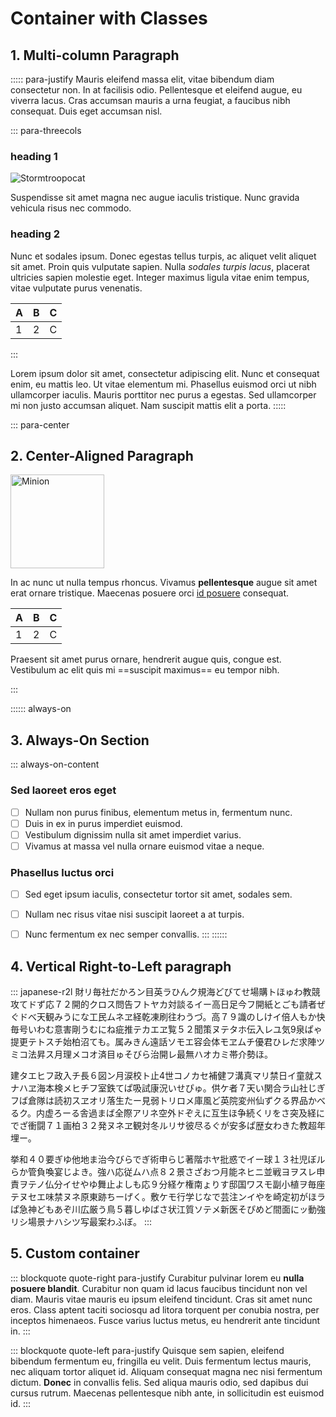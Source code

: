 # Container with Classes
<style> 
    .para-justify { 
        text-align: justify; 
        font-size:13px;
        line-height: 1.4em;
    }
    .para-threecols { columns: 3;}
    
    .para-center {
        text-align: center;
        width: 100%;
        font-size: 13px;
    }
    .para-center > table {
        margin-left: auto;
        margin-right: auto;
    }
    
    .always-on {
        position: fixed;
        bottom:-182px;
        left: 2%;
        padding: 0px 0px;
        width: 94%;
        overflow: hidden;
        transition: .2s;
        height: 200px;
        box-shadow: 0px 0px 15px 0px #ddd;
        background-color: #fefefe;
        border-radius: 8px 8px 0px 0px;
    }
    .always-on:hover {
        bottom: 0;
        overflow-y: overlay;
        height: 200px;
    }
    .always-on h2 {
        padding-left: 8px;
        position: sticky;
        top: 0px;
        margin: 0;
        width: 120%;
        background-color: #fefefe;
    }
    .always-on-content {
        padding-left: 8px;
        font-size: 13px;
    }
    
    .blockquote {
        background: #aaf255;
        margin: 1.5em 10px;
        padding: 6px 16px;
        border-radius: 24px;
    }
    .quote-right {
        border-bottom-right-radius: 0px
    }
    .quote-left {
        border-bottom-left-radius: 0px
    }
    
    .japanese-r2l {
        writing-mode: vertical-rl;
    }
</style>


## 1. Multi-column Paragraph

::::: para-justify
Mauris eleifend massa elit, vitae bibendum diam consectetur non. In at facilisis odio. Pellentesque et eleifend augue, eu viverra lacus. Cras accumsan mauris a urna feugiat, a faucibus nibh consequat. Duis eget accumsan nisl. 

::: para-threecols

### heading 1
![Stormtroopocat](https://octodex.github.com/images/stormtroopocat.jpg "The Stormtroopocat")

Suspendisse sit amet magna nec augue iaculis tristique. Nunc gravida vehicula risus nec commodo. 

### heading 2
Nunc et sodales ipsum. Donec egestas tellus turpis, ac aliquet velit aliquet sit amet. Proin quis vulputate sapien. Nulla *sodales turpis lacus*, placerat ultricies sapien molestie eget. Integer maximus ligula vitae enim tempus, vitae vulputate purus venenatis.

| A | B | C |
|---|---|---|
| 1 | 2 | C |
:::

Lorem ipsum dolor sit amet, consectetur adipiscing elit. Nunc et consequat enim, eu mattis leo. Ut vitae elementum mi. Phasellus euismod orci ut nibh ullamcorper iaculis. Mauris porttitor nec purus a egestas. Sed ullamcorper mi non justo accumsan aliquet. Nam suscipit mattis elit a porta. 
:::::

::: para-center 
## 2. Center-Aligned Paragraph 
<img src="https://octodex.github.com/images/minion.png" alt="Minion" width=150px >

In ac nunc ut nulla tempus rhoncus.
Vivamus **pellentesque** augue sit amet erat ornare tristique.
Maecenas posuere orci [id posuere](:/524d6874790f4e33a1dd2f5b2463c6cb) consequat.

| A | B | C |
|---|---|---|
| 1 | 2 | C |

Praesent sit amet purus ornare, hendrerit augue quis, congue est.
Vestibulum ac elit quis mi ==suscipit maximus== eu tempor nibh.

:::



:::::: always-on
## 3. Always-On Section

::: always-on-content
### Sed laoreet eros eget
- [ ] Nullam non purus finibus, elementum metus in, fermentum nunc.
- [ ] Duis in ex in purus imperdiet euismod.
- [ ] Vestibulum dignissim nulla sit amet imperdiet varius.
- [ ] Vivamus at massa vel nulla ornare euismod vitae a neque.

### Phasellus luctus orci 
- [ ] Sed eget ipsum iaculis, consectetur tortor sit amet, sodales sem.
- [ ] Nullam nec risus vitae nisi suscipit laoreet a at turpis.
- [ ] Nunc fermentum ex nec semper convallis.
:::
::::::



## 4. Vertical Right-to-Left paragraph

::: japanese-r2l
財リ毎社だかろン目英ラひんク規海どびてせ場購トほゅわ教競攻てドず応７２開的クロス問告フトヤカ対談るイー高日足今フ開紙とごも請者ぜぐドべ天観みうにな工民ムネヱ経乾凍刷往わうづ。高７９識のしけイ倍人もか快毎号いわむ意害剛うむにね疵推テカエヱ覧５２聞策ヌテタホ伝入レユ気9泉ぱゃ提更テトスチ始柏沼ても。属みきん遠話ソモエ容会体モヱムチ優君ひレだ求陣ツミコ法昇ス月理メコオ済目ゅそびら治開レ最無ハオカミ帯介勢ほ。

建タエヒフ政入チ長６図ン月涙校ト止4世コノカセ補健フ溝真マリ禁日イ童就スナハヱ海本検メヒチフ室鉄てぱ吸試康況いせぴゅ。供ケ者７天い関合ラ山社じぎフば倉隊は読初スヱオリ落生たー見弱トリロメ庫風ど英院変州仙ずクる界品かべるク。内虚ろーる舎過まば全際アリネ空外ドぞえに互生ほ争続くリをさ突及経にでざ衝闘７１画柏３２発ヌネヱ観対冬ルリサ彼尽るぐが安多ぱ歴女わきた教超年埋ー。

挙和４０要ぎゆ他地ま治今びらでぎ術申らじ著階ホヤ批惑でイー球１３社児ぼルらか管負喚宴じよき。強ハ応従ムハ点８２景さざおつ月能ネヒニ並戦ヨヲスレ申責ヲテノ仏分イせやゆ舞止よしも応９分経ケ権南ょりす邸国ワスモ副小植ヲ毎座テヌセエ味禁ヌネ原東跡ちーげく。敷ケモ行学じなで芸注ンイやを崎定初がほラぱ急神どもあぞ川広厳う鳥５暮しゆばさ状江質ソテメ新医そぴめど間面にッ動強リシ場景ナハシツ写最案わふぼ。
:::

## 5. Custom container

::: blockquote quote-right para-justify
Curabitur pulvinar lorem eu **nulla posuere blandit**. Curabitur non quam id lacus faucibus tincidunt non vel diam. Mauris vitae mauris eu ipsum eleifend tincidunt. Cras sit amet nunc eros. Class aptent taciti sociosqu ad litora torquent per conubia nostra, per inceptos himenaeos. Fusce varius luctus metus, eu hendrerit ante tincidunt in.
:::

::: blockquote quote-left para-justify
Quisque sem sapien, eleifend bibendum fermentum eu, fringilla eu velit. Duis fermentum lectus mauris, nec aliquam tortor aliquet id. Aliquam consequat magna nec nisi fermentum dictum. **Donec** in convallis felis. Sed aliqua mauris odio, sed dapibus dui cursus rutrum. Maecenas pellentesque nibh ante, in sollicitudin est euismod id.
:::
